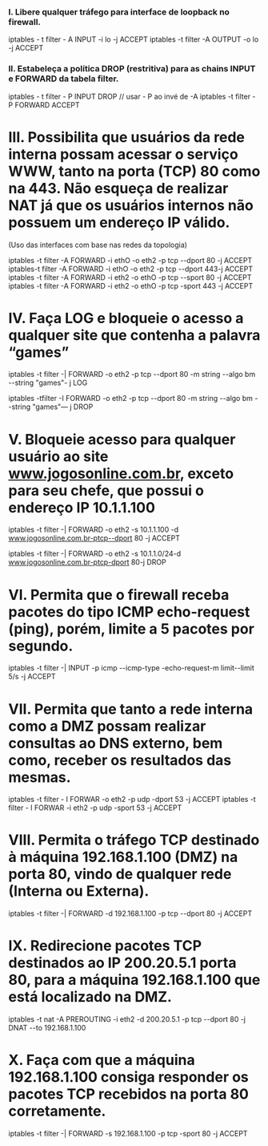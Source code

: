 

### I. Libere qualquer tráfego para interface de loopback no firewall.


 iptables - t filter - A INPUT -i lo -j ACCEPT 
 iptables -t filter -A OUTPUT -o lo -j ACCEPT



### II. Estabeleça a política DROP (restritiva) para as chains INPUT e FORWARD da tabela filter. 

 iptables - t filter - P  INPUT DROP // usar - P ao invé de -A 
 iptables -t filter  - P  FORWARD ACCEPT

# III. Possibilita que usuários da rede interna possam acessar o serviço WWW, tanto na porta (TCP) 80 como na 443. Não esqueça de realizar NAT já que os usuários internos não possuem um endereço IP válido.

(Uso das interfaces com base nas redes da topologia)


iptables -t filter -A FORWARD -i ethO -o eth2 -p tcp --dport 80 -j ACCEPT 
iptables-t filter -A FORWARD -i ethO -o eth2 -p tcp --dport 443-j ACCEPT 
iptables -t filter -A FORWARD -i eth2 -o ethO -p tcp --sport 80 -j ACCEPT 
iptables -t filter -A FORWARD -i eth2 -o ethO -p tcp -sport 443 -j ACCEPT

# IV. Faça LOG e bloqueie o acesso a qualquer site que contenha a palavra “games”

iptables -t filter -| FORWARD -o eth2 -p tcp --dport 80 -m string --algo bm --string "games"- j LOG 

iptables -tfilter -I FORWARD -o eth2 -p tcp --dport 80 -m string --algo bm --string "games"— j DROP

# V. Bloqueie acesso para qualquer usuário ao site www.jogosonline.com.br, exceto para seu chefe, que possui o endereço IP 10.1.1.100


 iptables -t filter -| FORWARD -o eth2 -s 10.1.1.100 -d www.jogosonline.com.br-ptcp--dport 80 -j ACCEPT 


 iptables -t filter -| FORWARD -o eth2 -s 10.1.1.0/24-d www.jogosonline.com.br-ptcp-dport 80-j DROP


#  VI. Permita que o firewall receba pacotes do tipo ICMP echo-request (ping), porém, limite a 5 pacotes por segundo. 

iptables -t filter -| INPUT -p icmp --icmp-type -echo-request-m limit--limit 5/s -j ACCEPT 

# VII. Permita que tanto a rede interna como a DMZ possam realizar consultas ao DNS externo, bem como, receber os resultados das mesmas. 

iptables -t filter - I FORWAR -o eth2 -p udp -dport 53 -j ACCEPT
iptables -t filter - I FORWAR -i eth2 -p udp -sport 53 -j ACCEPT 
 


# VIII. Permita o tráfego TCP destinado à máquina 192.168.1.100 (DMZ) na porta 80, vindo de qualquer rede (Interna ou Externa). 

 iptables -t filter -| FORWARD -d 192.168.1.100 -p tcp --dport 80 -j ACCEPT 

# IX. Redirecione pacotes TCP destinados ao IP 200.20.5.1 porta 80, para a máquina 192.168.1.100 que está localizado na DMZ. 

iptables -t nat -A PREROUTING -i eth2 -d 200.20.5.1 -p tcp --dport 80 -j DNAT --to 192.168.1.100 

# X. Faça com que a máquina 192.168.1.100 consiga responder os pacotes TCP recebidos na porta 80 corretamente. 

iptables -t filter -| FORWARD -s 192.168.1.100 -p tcp -sport 80 -j ACCEPT






